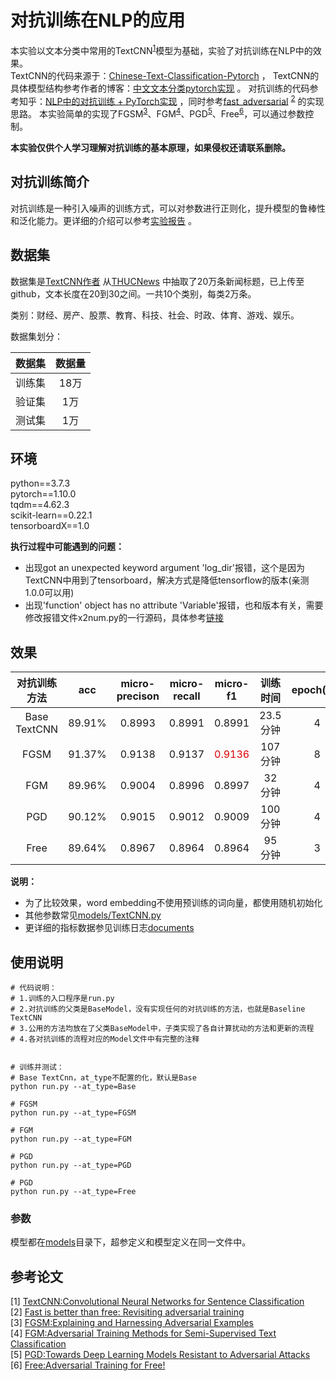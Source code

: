 # 对抗训练在NLP的应用

本实验以文本分类中常用的TextCNN<sup>[1](#TextCNN)</sup>模型为基础，实验了对抗训练在NLP中的效果。  
TextCNN的代码来源于：[Chinese-Text-Classification-Pytorch](https://github.com/649453932/Chinese-Text-Classification-Pytorch) ，
TextCNN的具体模型结构参考作者的博客：[中文文本分类pytorch实现](https://zhuanlan.zhihu.com/p/73176084) 。
对抗训练的代码参考知乎：[NLP中的对抗训练 + PyTorch实现](https://zhuanlan.zhihu.com/p/91269728) ，同时参考[fast_adversarial](https://github.com/locuslab/fast_adversarial) <sup>[2](#FAST_ADV)</sup> 的实现思路。 
本实验简单的实现了FGSM<sup>[3](#FGSM)</sup>、FGM<sup>[4](#FGM)</sup>、PGD<sup>[5](#PGD)</sup>、Free<sup>[6](#PGD)</sup>，可以通过参数控制。

**本实验仅供个人学习理解对抗训练的基本原理，如果侵权还请联系删除。**

## 对抗训练简介
对抗训练是一种引入噪声的训练方式，可以对参数进行正则化，提升模型的鲁棒性和泛化能力。更详细的介绍可以参考[实验报告](documents/对抗训练在NLP中的应用实验报告.pdf) 。

## 数据集
数据集是[TextCNN作者](https://github.com/649453932/Chinese-Text-Classification-Pytorch) 从[THUCNews](http://thuctc.thunlp.org/) 中抽取了20万条新闻标题，已上传至github，文本长度在20到30之间。一共10个类别，每类2万条。

类别：财经、房产、股票、教育、科技、社会、时政、体育、游戏、娱乐。

数据集划分：

|数据集|数据量|
|:--------:|:--------:|
|训练集|18万|
|验证集|1万|
|测试集|1万|

## 环境
python==3.7.3  
pytorch==1.10.0  
tqdm==4.62.3  
scikit-learn==0.22.1  
tensorboardX==1.0

**执行过程中可能遇到的问题：** 

- 出现got an unexpected keyword argument 'log_dir'报错，这个是因为TextCNN中用到了tensorboard，解决方式是降低tensorflow的版本(亲测1.0.0可以用)
- 出现'function' object has no attribute 'Variable'报错，也和版本有关，需要修改报错文件x2num.py的一行源码，具体参考[链接](https://github.com/lanpa/tensorboardX/commit/c5189bdb019085841dbfeeb457b1f6682c7dbfbf) 



## 效果

|对抗训练方法|acc|micro-precison|micro-recall|micro-f1|训练时间|epoch(20)|Test loss|实验配置|
| :--------: | :--------: | :--------: | :--------: | :--------: | :--------: | :--------: | :--------: | :--------: |
|Base TextCNN|89.91%|0.8993|0.8991|0.8991|23.5分钟|4|0.34|early stop|
|FGSM|91.37%|0.9138|0.9137|<font color="#dd0000">0.9136</font>|107分钟|8|0.29|epsilon=0.1,early stop|
|FGM|89.96%|0.9004|0.8996|0.8997|32分钟|4|0.33|epsilon=0.1,early stop|
|PGD|90.12%|0.9015|0.9012|0.9009|100分钟|4|0.33|epsilon=0.1,K=3,alpha=0.1,early stop|
|Free|89.64%|0.8967|0.8964|0.8964|95分钟|3|0.38|epsilon=0.1,M=3,early stop|

**说明：**     
- 为了比较效果，word embedding不使用预训练的词向量，都使用随机初始化 
- 其他参数常见[models/TextCNN.py](models/TextCNN.py)
- 更详细的指标数据参见训练日志[documents](documents)



## 使用说明
```
# 代码说明：
# 1.训练的入口程序是run.py
# 2.对抗训练的父类是BaseModel，没有实现任何的对抗训练的方法，也就是Baseline TextCNN
# 3.公用的方法均放在了父类BaseModel中，子类实现了各自计算扰动的方法和更新的流程
# 4.各对抗训练的流程对应的Model文件中有完整的注释


# 训练并测试：
# Base TextCnn，at_type不配置的化，默认是Base
python run.py --at_type=Base

# FGSM
python run.py --at_type=FGSM

# FGM
python run.py --at_type=FGM

# PGD
python run.py --at_type=PGD

# PGD
python run.py --at_type=Free

```

### 参数
模型都在[models](models)目录下，超参定义和模型定义在同一文件中。  


## 参考论文
[1] <span id="TextCNN"> [TextCNN:Convolutional Neural Networks for Sentence Classification](https://arxiv.org/abs/1408.5882)  </span>  
[2] <span id="FAST_ADV">[Fast is better than free: Revisiting adversarial training](https://arxiv.org/abs/2001.03994) </span>  
[3] <span id="FGSM">[FGSM:Explaining and Harnessing Adversarial Examples](https://arxiv.org/abs/1412.6572) </span>  
[4] <span id="FGM">[FGM:Adversarial Training Methods for Semi-Supervised Text Classification](https://arxiv.org/abs/1605.07725) </span>  
[5] <span id="PGD">[PGD:Towards Deep Learning Models Resistant to Adversarial Attacks](https://arxiv.org/abs/1706.06083) </span>   
[6] <span id="Free">[Free:Adversarial Training for Free!](https://arxiv.org/abs/1904.12843) </span>  
